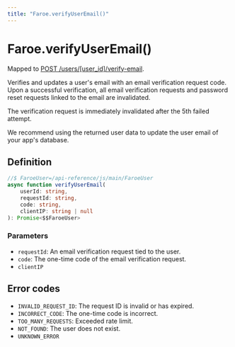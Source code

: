 ```yaml
---
title: "Faroe.verifyUserEmail()"
---
```


# Faroe.verifyUserEmail()

Mapped to [POST /users/\[user_id\]/verify-email](/api-reference/rest/endpoints/post_users_userid_verify-email).

Verifies and updates a user's email with an email verification request code. Upon a successful verification, all email verification requests and password reset requests linked to the email are invalidated.

The verification request is immediately invalidated after the 5th failed attempt.

We recommend using the returned user data to update the user email of your app's database.

## Definition

```ts
//$ FaroeUser=/api-reference/js/main/FaroeUser
async function verifyUserEmail(
    userId: string,
    requestId: string,
    code: string,
    clientIP: string | null
): Promise<$$FaroeUser>
```

### Parameters

- `requestId`: An email verification request tied to the user.
- `code`: The one-time code of the email verification request.
- `clientIP`

## Error codes

- `INVALID_REQUEST_ID`: The request ID is invalid or has expired.
- `INCORRECT_CODE`: The one-time code is incorrect.
- `TOO_MANY_REQUESTS`: Exceeded rate limit.
- `NOT_FOUND`: The user does not exist.
- `UNKNOWN_ERROR`
